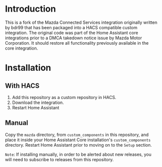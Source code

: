 
# Introduction
This is a fork of the Mazda Connected Services integration originally written by bdr99 that has been packaged into a HACS compatible custom integration. The original code was part of the Home Assistant core integrations prior to a DMCA takedown notice issue by Mazda Motor Corporation.  It should restore all functionality previously available in the core integration.

# Installation

## With HACS

1. Add this repository as a custom repository in HACS.
2. Download the integration.
3. Restart Home Assistant

## Manual
Copy the `mazda` directory, from `custom_components` in this repository,
and place it inside your Home Assistant Core installation's `custom_components` directory. Restart Home Assistant prior to moving on to the `Setup` section.

`Note`: If installing manually, in order to be alerted about new releases, you will need to subscribe to releases from this repository.
